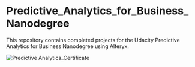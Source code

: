 # Predictive_Analytics_for_Business_Nanodegree
This repository contains completed projects for the Udacity Predictive Analytics for Business Nanodegree using Alteryx.

![Predictive Analytics_Certificate](https://user-images.githubusercontent.com/24813614/106013815-d332b080-608a-11eb-9570-a7c9f15070e3.jpg)
